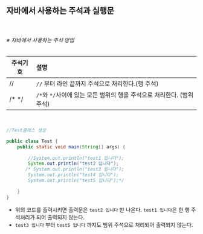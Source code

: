 ## 자바에서 사용하는 주석과 실행문

<br/>

###### ※ 자바에서 사용하는 주석 방법

| 주석기호 | 설명                                                         |
| -------- | :----------------------------------------------------------- |
| //       | `//` 부터 라인 끝까지 주석으로 처리한다.(행 주석)            |
| /*   */  | `/*`와  `*/`사이에 있는 모든 범위의 행을 주석으로 처리한다. (범위 주석) |

<br/>

```java
//Test클래스 생성 

public class Test {
	public static void main(String[] args) {
	
		//System.out.println("test1 입니다");
		System.out.println("test2 입니다");	
       /* System.out.println("test3 입니다");
        System.out.println("test4 입니다");
        System.out.println("test5 입니다");*/
        
	}
}
```

* 위의 코드를 출력시키면 출력문은 `test2 입니다` 만 나온다. `test1 입니다`은 한 행 주석처리가 되어 출력되지 않는다.
* `test3 입니다` 부터 `test5 입니다` 까지도 범위 주석으로 처리되어 출력되지 않는다. 